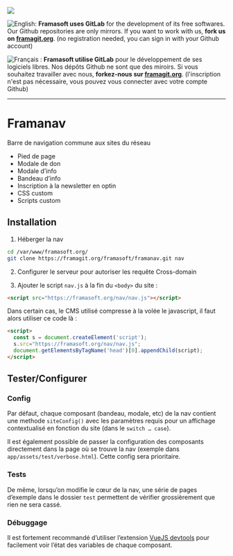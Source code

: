 [![](https://upload.wikimedia.org/wikipedia/commons/thumb/1/18/GitLab_Logo.svg/48px-GitLab_Logo.svg.png)](https://framagit.org)

![English:](https://upload.wikimedia.org/wikipedia/commons/thumb/a/ae/Flag_of_the_United_Kingdom.svg/20px-Flag_of_the_United_Kingdom.svg.png) **Framasoft uses GitLab** for the development of its free softwares. Our Github repositories are only mirrors.
If you want to work with us, **fork us on [framagit.org](https://framagit.org)**. (no registration needed, you can sign in with your Github account)

![Français :](https://upload.wikimedia.org/wikipedia/commons/thumb/c/c3/Flag_of_France.svg/20px-Flag_of_France.svg.png) **Framasoft utilise GitLab** pour le développement de ses logiciels libres. Nos dépôts Github ne sont que des miroirs.
Si vous souhaitez travailler avec nous, **forkez-nous sur [framagit.org](https://framagit.org)**. (l'inscription n'est pas nécessaire, vous pouvez vous connecter avec votre compte Github)
* * *

Framanav
========

Barre de navigation commune aux sites du réseau
+ Pied de page
+ Modale de don
+ Modale d’info
+ Bandeau d’info
+ Inscription à la newsletter en optin
+ CSS custom
+ Scripts custom

Installation
--------------------
1) Héberger la nav
```bash
cd /var/www/framasoft.org/
git clone https://framagit.org/framasoft/framanav.git nav
```

2) Configurer le serveur pour autoriser les requête Cross-domain

3) Ajouter le script `nav.js` à la fin du `<body>` du site :
```html
<script src="https://framasoft.org/nav/nav.js"></script>
```

Dans certain cas, le CMS utilisé compresse à la volée le javascript,
il faut alors utiliser ce code là :
```html
<script>
  const s = document.createElement('script');
  s.src="https://framasoft.org/nav/nav.js";
  document.getElementsByTagName('head')[0].appendChild(script);
</script>
```

Tester/Configurer
--------------------
### Config
Par défaut, chaque composant (bandeau, modale, etc) de la nav contient
une methode `siteConfig()` avec les paramètres requis pour un affichage
contextualisé en fonction du site (dans le `switch … case`).

Il est également possible de passer la configuration des composants directement
dans la page où se trouve la nav (exemple dans `app/assets/test/verbose.html`).
Cette config sera prioritaire.

### Tests
De même, lorsqu’on modifie le cœur de la nav, une série de pages d’exemple dans
le dossier `test` permettent de vérifier grossièrement que rien ne sera cassé.

### Débuggage
Il est fortement recommandé d’utiliser l’extension
[VueJS devtools](https://addons.mozilla.org/fr/firefox/addon/vue-js-devtools/)
pour facilement voir l’état des variables de chaque composant.
